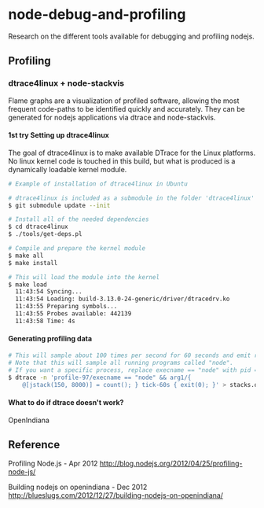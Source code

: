 node-debug-and-profiling
========================

Research on the different tools available for debugging and profiling nodejs.

## Profiling

### dtrace4linux + node-stackvis

Flame graphs are a visualization of profiled software, allowing the most frequent code-paths to be identified quickly and accurately. They can be generated for nodejs applications via dtrace and node-stackvis.

#### 1st try Setting up dtrace4linux

The  goal  of dtrace4linux is to make available DTrace for the Linux  platforms.
No linux  kernel  code  is  touched in this build, but what is produced  is  a dynamically loadable kernel module.

```bash
# Example of installation of dtrace4linux in Ubuntu

# dtrace4linux is included as a submodule in the folder 'dtrace4linux'
$ git submodule update --init

# Install all of the needed dependencies
$ cd dtrace4linux
$ ./tools/get-deps.pl

# Compile and prepare the kernel module
$ make all
$ make install

# This will load the module into the kernel
$ make load
  11:43:54 Syncing...
  11:43:54 Loading: build-3.13.0-24-generic/driver/dtracedrv.ko
  11:43:55 Preparing symbols...
  11:43:55 Probes available: 442139
  11:43:58 Time: 4s
```

#### Generating profiling data

```bash
# This will sample about 100 times per second for 60 seconds and emit results to stacks.out.
# Note that this will sample all running programs called "node".
# If you want a specific process, replace execname == "node" with pid == 12345
$ dtrace -n 'profile-97/execname == "node" && arg1/{
    @[jstack(150, 8000)] = count(); } tick-60s { exit(0); }' > stacks.out
```

#### What to do if dtrace doesn't work?

OpenIndiana

## Reference

Profiling Node.js - Apr 2012
http://blog.nodejs.org/2012/04/25/profiling-node-js/

Building nodejs on openindiana - Dec 2012
http://blueslugs.com/2012/12/27/building-nodejs-on-openindiana/
